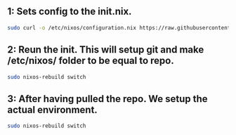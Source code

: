 ## 1: Sets config to the init.nix.

```bash
sudo curl -o /etc/nixos/configuration.nix https://raw.githubusercontent.com/Hortasha/nix/main/init.nix
```

## 2: Reun the init. This will setup git and make /etc/nixos/ folder to be equal to repo.

```bash
sudo nixos-rebuild switch
```

## 3: After having pulled the repo. We setup the actual environment.

```bash
sudo nixos-rebuild switch
```
